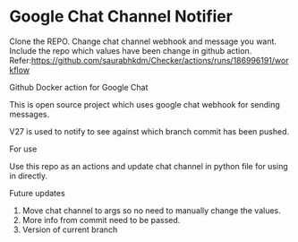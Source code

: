 # Google Chat Channel Notifier

Clone the REPO.
Change  chat channel webhook and message you want.
Include the repo which values have been change in github action.
Refer:https://github.com/saurabhkdm/Checker/actions/runs/186996191/workflow

Github Docker action for Google Chat


This is open source project which uses google chat webhook for sending messages.

V27 is used to notify to see against which branch commit has been pushed.


For use

Use this repo as an actions and update chat channel in python file for using in directly.

Future updates
1. Move chat channel to args so no need to manually change the values.
2. More info from commit need to be passed.
3. Version of current branch 
